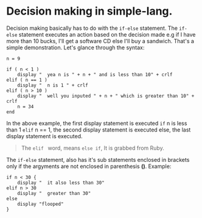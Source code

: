 # Decision making in simple-lang.
Decision making basically has to do with the `if-else` statement. The  `if-else` statement executes an action  based on the decision made e.g if I have more than 10 bucks, I'll get a software CD else I'll buy a sandwich. That's a simple demonstration. Let's glance through the syntax:

```
n = 9

if ( n < 1 )
	display "  yea n is " + n + " and is less than 10" + crlf
elif ( n == 1 )
	display "  n is 1 " + crlf 
elif ( n > 10 )
	display "  well you inputed " + n + " which is greater than 10" + crlf
	n = 34
end

```
In the above example, the first display statement is executed `if` n is less than 1 `elif` n == 1, the second display statement is executed else, the last display statement is executed.
> The  `elif ` word, means `else if`, It is grabbed from Ruby.

The `if-else` statement, also has it's sub statements enclosed in brackets only if the argyments are not enclosed in parenthesis **()**. Example:

```
if n < 30 {
	display "  it also less than 30"
elif n > 30
	display "  greater than 30"
else 
	display "flooped"
}

```
